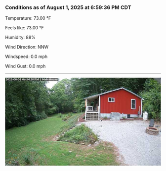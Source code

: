 ### Conditions as of August 1, 2025 at 6:59:36 PM CDT 

Temperature: 73.00 &deg;F

Feels like: 73.00 &deg;F

Humidity: 88%

Wind Direction: NNW

Windspeed: 0.0 mph

Wind Gust: 0.0 mph

---

<img src="./images/latest.jpeg"/>


